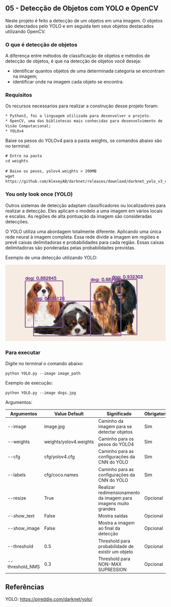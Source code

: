 ## 05 - Detecção de Objetos com YOLO e OpenCV

Neste projeto é feito a detecção de um objetos em uma imagem. O objetos são detectados pelo YOLO e em seguida tem seus objetos destacados utilizando OpenCV.

### O que é detecção de objetos
A diferença entre métodos de classificação de objetos e métodos de detecção de objetos, é que na detecção de objetos você deseja:

* identificar quantos objetos de uma determinada categoria se encontram na imagem;
* identificar onde na imagem cada objeto se encontra.


### Requisitos
Os recursos necessarios para realizar a construção desse projeto foram:
    
    * Python3, foi a linguagem utilizada para desenvolver o projeto.
    * OpenCV, uma das bibliotecas mais conhecidas para desenvolvimento de Visão Computacional;    
    * YOLOv4
Baixe os pesos do YOLOv4 para a pasta weights, os comandos abaixo são no terminal:

``` shell
# Entre na pasta
cd weights

# Baixe os pesos, yolov4.weights > 200MB
wget https://github.com/AlexeyAB/darknet/releases/download/darknet_yolo_v3_optimal/yolov4.weights

```
### You only look once (YOLO)
Outros sistemas de detecção adaptam classificadores ou localizadores para realizar a detecção. Eles aplicam o modelo a uma imagem em vários locais e escalas. As regiões de alta pontuação da imagem são consideradas detecções.

O YOLO utiliza uma abordagem totalmente diferente. Aplicando uma única rede neural à imagem completa. Essa rede divide a imagem em regiões e prevê caixas delimitadoras e probabilidades para cada região. Essas caixas delimitadoras são ponderadas pelas probabilidades previstas.

Exemplo de uma detecção utilizando YOLO:

<img src="/Figuras/deteccao_image.jpg"/>

### Para executar
Digite no terminal o comando abaixo:
```
python YOLO.py --image image_path
```
Exemplo de execução:
```
python YOLO.py --image dogs.jpg
```
Argumentos:

| Argumentos | Value Default          | Significado                                  | Obrigatorio |
|------------|------------------------|----------------------------------------------|-------------|
| --image    | image.jpg              | Caminho da imagem para se detectar objetos   | Sim         |
| --weights  | weights/yolov4.weights | Caminho para os pesos do YOLO4               | Sim         |
| --cfg      | cfg/yolov4.cfg         | Caminho para as configurações da CNN do YOLO | Sim         |
| --labels   | cfg/coco.names         | Caminho para as configurações da CNN do YOLO | Sim         |
| --resize   | True                   | Realizar redimensionamento da imagem para imagens muito grandes | Opcional|
| --show_text | False                 | Mostra saídas                                | Opcional    |
| --show_image| False                 | Mostra a imagem ao final da detecção         | Opcional    |
| --threshold| 0.5                    | Threshold para probabilidade de existir um objeto| Opcional    |
| --threshold_NMS| 0.3                | Threshold para NON-MAX SUPRESSION | Opcional    |


## Referências

YOLO: <a href="url">https://pjreddie.com/darknet/yolo/</a>